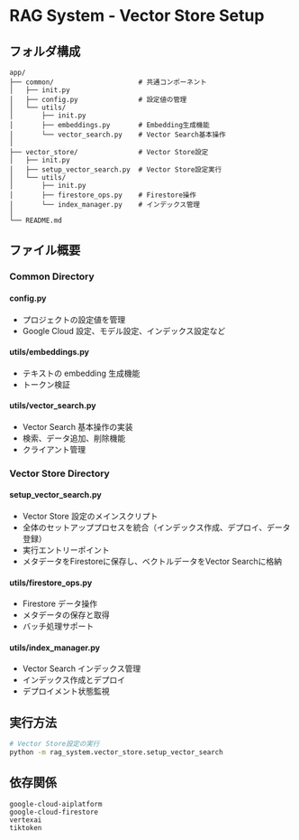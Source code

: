 # RAG System - Vector Store Setup

## フォルダ構成

```
app/
├── common/                     # 共通コンポーネント
│   ├── init.py
│   ├── config.py               # 設定値の管理
│   └── utils/
│       ├── init.py
│       ├── embeddings.py       # Embedding生成機能
│       └── vector_search.py    # Vector Search基本操作
│
├── vector_store/               # Vector Store設定
│   ├── init.py
│   ├── setup_vector_search.py  # Vector Store設定実行
│   └── utils/
│       ├── init.py
│       ├── firestore_ops.py    # Firestore操作
│       └── index_manager.py    # インデックス管理
│
└── README.md
```

## ファイル概要

### Common Directory

#### config.py

-   プロジェクトの設定値を管理
-   Google Cloud 設定、モデル設定、インデックス設定など

#### utils/embeddings.py

-   テキストの embedding 生成機能
-   トークン検証

#### utils/vector_search.py

-   Vector Search 基本操作の実装
-   検索、データ追加、削除機能
-   クライアント管理

### Vector Store Directory

#### setup_vector_search.py

-   Vector Store 設定のメインスクリプト
-   全体のセットアッププロセスを統合（インデックス作成、デプロイ、データ登録）
-   実行エントリーポイント
-   メタデータをFirestoreに保存し、ベクトルデータをVector Searchに格納

#### utils/firestore_ops.py

-   Firestore データ操作
-   メタデータの保存と取得
-   バッチ処理サポート

#### utils/index_manager.py

-   Vector Search インデックス管理
-   インデックス作成とデプロイ
-   デプロイメント状態監視

## 実行方法

```bash
# Vector Store設定の実行
python -m rag_system.vector_store.setup_vector_search
```

## 依存関係

```
google-cloud-aiplatform
google-cloud-firestore
vertexai
tiktoken
```
